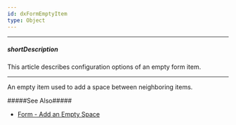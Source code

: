 ```yaml
---
id: dxFormEmptyItem
type: Object
---
```

---
##### shortDescription
This article describes configuration options of an empty form item.

---
An empty item used to add a space between neighboring items. 

#####See Also#####
- [Form - Add an Empty Space](/Documentation/Guide/Widgets/Form/Organize_Simple_Items/Add_an_Empty_Space/)